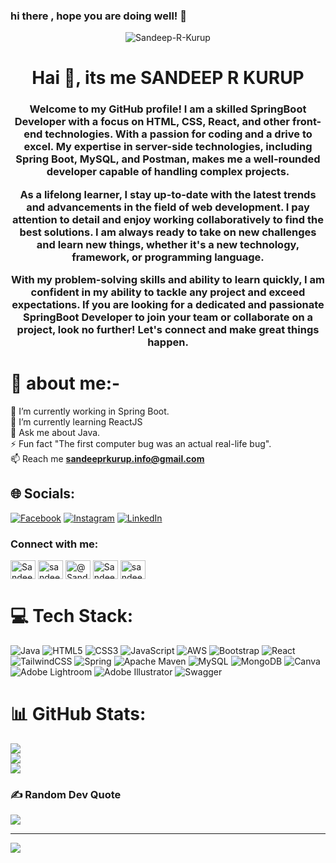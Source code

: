 ### hi there , hope you are doing well! 👋

<p align="center"> <img src="https://discovered-icecream-305.notion.site/image/https%3A%2F%2Fi.pinimg.com%2Foriginals%2F7d%2F07%2Fa2%2F7d07a255678962d30d8717dcf5dbd266.gif?table=block&id=24552513-40ce-4673-ab6f-f22014b90ba3&spaceId=4a7c658f-278d-4556-aee6-c1af40c7c0bb&userId=&cache=v2" alt="Sandeep-R-Kurup" /> </p>

<h1 align="center">Hai 👋, its me SANDEEP R KURUP</h1>
<h3 align="center">Welcome to my GitHub profile! I am a skilled SpringBoot Developer with a focus on HTML, CSS, React, and other front-end technologies. With a passion for coding and a drive to excel. My expertise in server-side technologies, including Spring Boot, MySQL, and Postman, makes me a well-rounded developer capable of handling complex projects.

As a lifelong learner, I stay up-to-date with the latest trends and advancements in the field of web development. I pay attention to detail and enjoy working collaboratively to find the best solutions. I am always ready to take on new challenges and learn new things, whether it's a new technology, framework, or programming language.

With my problem-solving skills and ability to learn quickly, I am confident in my ability to tackle any project and exceed expectations. If you are looking for a dedicated and passionate SpringBoot Developer to join your team or collaborate on a project, look no further! Let's connect and make great things happen.</h3>


# 💫 about me:-
🔭 I’m currently working in Spring Boot.
<br>🌱 I’m currently learning ReactJS
<br>💬 Ask me about Java.
<br>⚡ Fun fact "The first computer bug was an actual real-life bug".
<br>📫 Reach me **sandeeprkurup.info@gmail.com**


## 🌐 Socials:
[![Facebook](https://img.shields.io/badge/Facebook-%231877F2.svg?logo=Facebook&logoColor=white)](https://facebook.com/th.liecaster) [![Instagram](https://img.shields.io/badge/Instagram-%23E4405F.svg?logo=Instagram&logoColor=white)](https://instagram.com/liecaster_) [![LinkedIn](https://img.shields.io/badge/LinkedIn-%230077B5.svg?logo=linkedin&logoColor=white)](https://linkedin.com/in/sandeeprkurup) 

<h3 align="left">Connect with me:</h3>
<p align="left">

<a href="https://twitter.com/SandeepRKurup3?s=09" target="blank"><img align="center" src="https://raw.githubusercontent.com/rahuldkjain/github-profile-readme-generator/master/src/images/icons/Social/twitter.svg" alt="SandeepRKurup3" height="30" width="40" /></a>
<a href="https://www.linkedin.com/in/sandeeprkurup" target="blank"><img align="center" src="https://raw.githubusercontent.com/rahuldkjain/github-profile-readme-generator/master/src/images/icons/Social/linked-in-alt.svg" alt="sandeeprkurup" height="30" width="40" /></a>
<a href="https://www.hackerrank.com/Sandeep_R_kurup?hr_r=1" target="blank"><img align="center" src="https://raw.githubusercontent.com/rahuldkjain/github-profile-readme-generator/master/src/images/icons/Social/hackerrank.svg" alt="@Sandeep_R_kurup" height="30" width="40" /></a>
<a href="https://leetcode.com/Sandeep_R_Kurup" target="blank"><img align="center" src="https://raw.githubusercontent.com/rahuldkjain/github-profile-readme-generator/master/src/images/icons/Social/leet-code.svg" alt="Sandeep_R_kurup" height="30" width="40" /></a>
<a href="https://auth.geeksforgeeks.org/user/sandeep_r_kurup" target="blank"><img align="center" src="https://raw.githubusercontent.com/rahuldkjain/github-profile-readme-generator/master/src/images/icons/Social/geeks-for-geeks.svg" alt="sandeep_r_kurup" height="30" width="40" /></a>
</p>

# 💻 Tech Stack:
![Java](https://img.shields.io/badge/java-%23ED8B00.svg?style=for-the-badge&logo=java&logoColor=white) ![HTML5](https://img.shields.io/badge/html5-%23E34F26.svg?style=for-the-badge&logo=html5&logoColor=white) ![CSS3](https://img.shields.io/badge/css3-%231572B6.svg?style=for-the-badge&logo=css3&logoColor=white) ![JavaScript](https://img.shields.io/badge/javascript-%23323330.svg?style=for-the-badge&logo=javascript&logoColor=%23F7DF1E) ![AWS](https://img.shields.io/badge/AWS-%23FF9900.svg?style=for-the-badge&logo=amazon-aws&logoColor=white) ![Bootstrap](https://img.shields.io/badge/bootstrap-%23563D7C.svg?style=for-the-badge&logo=bootstrap&logoColor=white) ![React](https://img.shields.io/badge/react-%2320232a.svg?style=for-the-badge&logo=react&logoColor=%2361DAFB) ![TailwindCSS](https://img.shields.io/badge/tailwindcss-%2338B2AC.svg?style=for-the-badge&logo=tailwind-css&logoColor=white) ![Spring](https://img.shields.io/badge/spring-%236DB33F.svg?style=for-the-badge&logo=spring&logoColor=white) ![Apache Maven](https://img.shields.io/badge/Apache%20Maven-C71A36?style=for-the-badge&logo=Apache%20Maven&logoColor=white) ![MySQL](https://img.shields.io/badge/mysql-%2300f.svg?style=for-the-badge&logo=mysql&logoColor=white) ![MongoDB](https://img.shields.io/badge/MongoDB-%234ea94b.svg?style=for-the-badge&logo=mongodb&logoColor=white) ![Canva](https://img.shields.io/badge/Canva-%2300C4CC.svg?style=for-the-badge&logo=Canva&logoColor=white) ![Adobe Lightroom](https://img.shields.io/badge/Adobe%20Lightroom-31A8FF.svg?style=for-the-badge&logo=Adobe%20Lightroom&logoColor=white) ![Adobe Illustrator](https://img.shields.io/badge/adobeillustrator-%23FF9A00.svg?style=for-the-badge&logo=adobeillustrator&logoColor=white) ![Swagger](https://img.shields.io/badge/-Swagger-%23Clojure?style=for-the-badge&logo=swagger&logoColor=white)
# 📊 GitHub Stats:
![](https://github-readme-stats.vercel.app/api?username=Sandeep-R-Kurup&theme=dark&hide_border=true&include_all_commits=true&count_private=false)<br/>
![](https://github-readme-streak-stats.herokuapp.com/?user=Sandeep-R-Kurup&theme=dark&hide_border=true)<br/>
![](https://github-readme-stats.vercel.app/api/top-langs/?username=Sandeep-R-Kurup&theme=dark&hide_border=true&include_all_commits=true&count_private=false&layout=compact)

### ✍️ Random Dev Quote
![](https://quotes-github-readme.vercel.app/api?type=horizontal&theme=dark)

---
[![](https://visitcount.itsvg.in/api?id=Sandeep-R-Kurup&icon=1&color=7)](https://visitcount.itsvg.in)

<!-- Proudly created with GPRM ( https://gprm.itsvg.in ) -->
